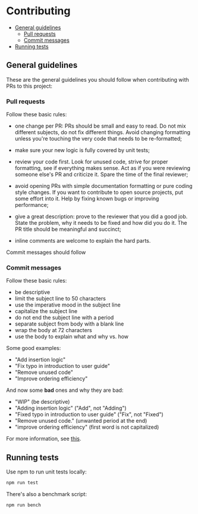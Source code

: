 
# Contributing

- [General guidelines](#general-guidelines)
  - [Pull requests](#pull-requests)
  - [Commit messages](#commit-messages)
- [Running tests](#running-tests)

## General guidelines

These are the general guidelines you should follow when contributing with PRs to this project:

### Pull requests

Follow these basic rules:

- one change per PR: PRs should be small and easy to read. Do not mix different subjects, do not fix different things. Avoid changing formatting unless you're touching the very code that needs to be re-formatted;

- make sure your new logic is fully covered by unit tests;

- review your code first. Look for unused code, strive for proper formatting, see if everything makes sense. Act as if you were reviewing someone else's PR and criticize it. Spare the time of the final reviewer;

- avoid opening PRs with simple documentation formatting or pure coding style changes. If you want to contribute to open source projects, put some effort into it. Help by fixing known bugs or improving performance;

- give a great description: prove to the reviewer that you did a good job. State the problem, why it needs to be fixed and how did you do it. The PR title should be meaningful and succinct;

- inline comments are welcome to explain the hard parts.

Commit messages should follow 

### Commit messages

Follow these basic rules:

* be descriptive
* limit the subject line to 50 characters
* use the imperative mood in the subject line
* capitalize the subject line
* do not end the subject line with a period
* separate subject from body with a blank line
* wrap the body at 72 characters
* use the body to explain what and why vs. how

Some good examples:

- "Add insertion logic"
- "Fix typo in introduction to user guide"
- "Remove unused code"
- "Improve ordering efficiency"

And now some **bad** ones and why they are bad:

- "WIP" (be descriptive)
- "Adding insertion logic" ("Add", not "Adding")
- "Fixed typo in introduction to user guide" ("Fix", not "Fixed")
- "Remove unused code." (unwanted period at the end)
- "improve ordering efficiency" (first word is not capitalized)

For more information, see [this](https://chris.beams.io/posts/git-commit/).

## Running tests

Use npm to run unit tests locally:

```sh
npm run test
````

There's also a benchmark script:

```sh
npm run bench
```
